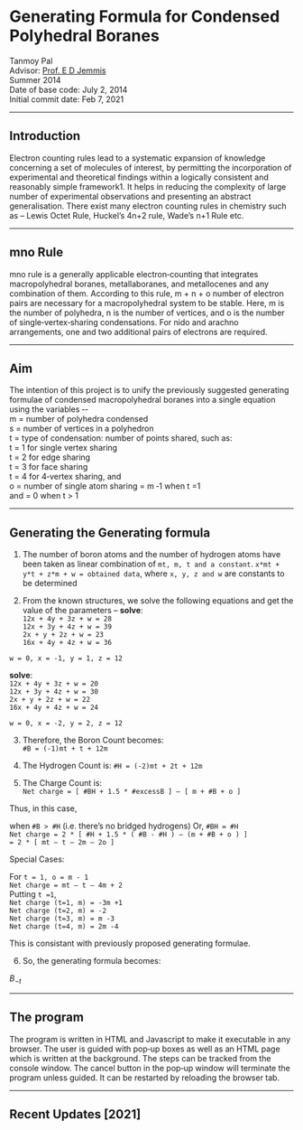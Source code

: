 # Generating Formula for Condensed Polyhedral Boranes

Tanmoy Pal  
Advisor: [Prof. E D Jemmis](http://ipc.iisc.ac.in/~edj/)  
Summer 2014  
Date of base code: July 2, 2014  
Initial commit date: Feb 7, 2021

----
## Introduction  

Electron counting rules lead to a systematic expansion of knowledge concerning a set of
molecules of interest, by permitting the incorporation of experimental and theoretical
findings within a logically consistent and reasonably simple framework1. It helps in
reducing the complexity of large number of experimental observations and presenting
an abstract generalisation. There exist many electron counting rules in chemistry such
as – Lewis Octet Rule, Huckel’s 4n+2 rule, Wade’s n+1 Rule etc.

----
## mno Rule

mno rule is a generally applicable electron‐counting that integrates macropolyhedral
boranes, metallaboranes, and metallocenes and any combination of them. According to
this rule, m + n + o number of electron pairs are necessary for a macropolyhedral system
to be stable. Here, m is the number of polyhedra, n is the number of vertices, and o is the
number of single‐vertex‐sharing condensations. For nido and arachno arrangements,
one and two additional pairs of electrons are required.

----

## Aim

The intention of this project is to unify the previously suggested generating formulae of
condensed macropolyhedral boranes into a single equation using the variables ‐-  
m = number of polyhedra condensed  
s = number of vertices in a polyhedron  
t = type of condensation: number of points shared, such as:  
t = 1 for single vertex sharing  
t = 2 for edge sharing  
t = 3 for face sharing  
t = 4 for 4‐vertex sharing, and  
o = number of single atom sharing = m ‐1 when t =1  
and = 0 when t > 1  

----

## Generating the Generating formula

1. The number of boron atoms and the number of hydrogen atoms have been taken
as linear combination of `mt, m, t and a constant`.
`x*mt + y*t + z*m + w = obtained data`, where `x, y, z and w` are constants to be determined

2. From the known structures, we solve the following equations and get the value
of the parameters – 
**solve**:  
 `12x + 4y + 3z + w = 28`   
 `12x + 3y + 4z + w = 39`  
 `2x + y + 2z + w = 23`  
 `16x + 4y + 4z + w = 36`  
  
`w = 0, x = -1, y = 1, z = 12`
  
**solve**:  
 `12x + 4y + 3z + w = 20`  
 `12x + 3y + 4z + w = 30`  
 `2x + y + 2z + w = 22`  
 `16x + 4y + 4z + w = 24`  
  
`w = 0, x = -2, y = 2, z = 12`
  
3. Therefore, the Boron Count becomes:  
 `#B = (‐1)mt + t + 12m`  
   
4. The Hydrogen Count is: 
 `#H = (‐2)mt + 2t + 12m`
  
5. The Charge Count is:  
 `Net charge = [ #BH + 1.5 * #excessB ] – [ m + #B + o ]`  
  
Thus, in this case,  

 when `#B > #H` (i.e. there’s no bridged hydrogens)  Or, `#BH = #H`    
 `Net charge = 2 * [ #H + 1.5 * ( #B ‐ #H ) – (m + #B + o ) ]`  
 `= 2 * [ mt – t – 2m – 2o ]`  


Special Cases:  

For `t = 1, o = m ‐ 1`  
`Net charge = mt – t – 4m + 2`  
Putting `t =1`,  
`Net charge (t=1, m) = ‐3m +1`  
`Net charge (t=2, m) = ‐2`  
`Net charge (t=3, m) = m ‐3`  
`Net charge (t=4, m) = 2m ‐4`  

This is consistant with previously proposed generating formulae.  

6. So, the generating formula becomes:  

$B_{-t}$

----
## The program  

The program is written in HTML and Javascript to make it executable in any browser.
The user is guided with pop‐up boxes as well as an HTML page which is written at the
background. The steps can be tracked from the console window. The cancel button in
the pop‐up window will terminate the program unless guided. It can be restarted by
reloading the browser tab.

----
## Recent Updates \[2021\]
